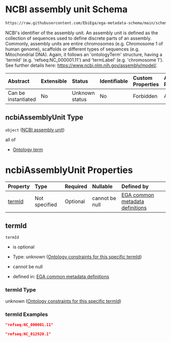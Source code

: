 # NCBI assembly unit Schema

```txt
https://raw.githubusercontent.com/EbiEga/ega-metadata-schema/main/schemas/EGA.common-definitions.json#/definitions/ncbiAssemblyDescriptor/properties/ncbiAssemblyUnit
```

NCBI's identifier of the assembly unit. An assembly unit is defined as the collection of sequences used to define discrete parts of an assembly. Commonly, assembly units are entire chromosomes (e.g. Chromosome 1 of human genome), scaffolds or different types of sequences (e.g. Mitochondrial DNA). Again, it follows an 'ontologyTerm' structure, having a 'termId' (e.g. 'refseq:NC\_000001.11') and 'termLabel' (e.g. 'chromosome 1'). See further details here: <https://www.ncbi.nlm.nih.gov/assembly/model/>.

| Abstract            | Extensible | Status         | Identifiable | Custom Properties | Additional Properties | Access Restrictions | Defined In                                                                                           |
| :------------------ | :--------- | :------------- | :----------- | :---------------- | :-------------------- | :------------------ | :--------------------------------------------------------------------------------------------------- |
| Can be instantiated | No         | Unknown status | No           | Forbidden         | Allowed               | none                | [EGA.common-definitions.json\*](../../../schemas/EGA.common-definitions.json "open original schema") |

## ncbiAssemblyUnit Type

`object` ([NCBI assembly unit](ega-4-definitions-ncbis-assembly-descriptor-properties-ncbi-assembly-unit.md))

all of

*   [Ontology term](ega-4-definitions-ontology-term.md "check type definition")

# ncbiAssemblyUnit Properties

| Property          | Type          | Required | Nullable       | Defined by                                                                                                                                                                                                                                                                                                                                                         |
| :---------------- | :------------ | :------- | :------------- | :----------------------------------------------------------------------------------------------------------------------------------------------------------------------------------------------------------------------------------------------------------------------------------------------------------------------------------------------------------------- |
| [termId](#termid) | Not specified | Optional | cannot be null | [EGA common metadata definitions](ega-4-definitions-ncbis-assembly-descriptor-properties-ncbi-assembly-unit-properties-ontology-constraints-for-this-specific-termid.md "https://raw.githubusercontent.com/EbiEga/ega-metadata-schema/main/schemas/EGA.common-definitions.json#/definitions/ncbiAssemblyDescriptor/properties/ncbiAssemblyUnit/properties/termId") |

## termId



`termId`

*   is optional

*   Type: unknown ([Ontology constraints for this specific termId](ega-4-definitions-ncbis-assembly-descriptor-properties-ncbi-assembly-unit-properties-ontology-constraints-for-this-specific-termid.md))

*   cannot be null

*   defined in: [EGA common metadata definitions](ega-4-definitions-ncbis-assembly-descriptor-properties-ncbi-assembly-unit-properties-ontology-constraints-for-this-specific-termid.md "https://raw.githubusercontent.com/EbiEga/ega-metadata-schema/main/schemas/EGA.common-definitions.json#/definitions/ncbiAssemblyDescriptor/properties/ncbiAssemblyUnit/properties/termId")

### termId Type

unknown ([Ontology constraints for this specific termId](ega-4-definitions-ncbis-assembly-descriptor-properties-ncbi-assembly-unit-properties-ontology-constraints-for-this-specific-termid.md))

### termId Examples

```json
"refseq:NC_000001.11"
```

```json
"refseq:NC_012920.1"
```
